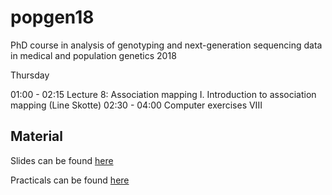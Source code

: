 # popgen18

PhD course in analysis of genotyping and next-generation sequencing data in medical and population genetics 2018

Thursday 

01:00 - 02:15 Lecture 8: Association mapping I. Introduction to association mapping (Line Skotte)
02:30 - 04:00 Computer exercises VIII

## Material

Slides can be found [here](https://github.com/lineskotte/popgen18/tree/master/slides)

Practicals can be found [here](https://github.com/lineskotte/popgen18/tree/master/practicals)


